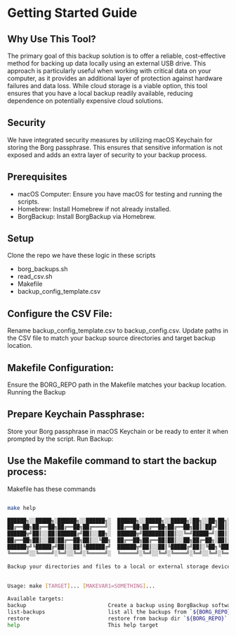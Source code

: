 # Getting Started Guide
## Why Use This Tool?
The primary goal of this backup solution is to offer a reliable, cost-effective method for backing up data locally using an external USB drive. This approach is particularly useful when working with critical data on your computer, as it provides an additional layer of protection against hardware failures and data loss. While cloud storage is a viable option, this tool ensures that you have a local backup readily available, reducing dependence on potentially expensive cloud solutions.

## Security
We have integrated security measures by utilizing macOS Keychain for storing the Borg passphrase. This ensures that sensitive information is not exposed and adds an extra layer of security to your backup process.

## Prerequisites
- macOS Computer: Ensure you have macOS for testing and running the scripts.
- Homebrew: Install Homebrew if not already installed.
- BorgBackup: Install BorgBackup via Homebrew.
## Setup
Clone the repo
we have these logic in these scripts

- borg_backups.sh
- read_csv.sh
- Makefile
- backup_config_template.csv

## Configure the CSV File:

Rename backup_config_template.csv to backup_config.csv.
Update paths in the CSV file to match your backup source directories and target backup location.

## Makefile Configuration:

Ensure the BORG_REPO path in the Makefile matches your backup location.
Running the Backup

## Prepare Keychain Passphrase:

Store your Borg passphrase in macOS Keychain or be ready to enter it when prompted by the script.
Run Backup:

## Use the Makefile command to start the backup process:

Makefile has these commands
```bash

make help

██████╗░░█████╗░██████╗░░██████╗░  ██████╗░░█████╗░░█████╗░██╗░░██╗██╗░░░██╗██████╗░░██████╗
██╔══██╗██╔══██╗██╔══██╗██╔════╝░  ██╔══██╗██╔══██╗██╔══██╗██║░██╔╝██║░░░██║██╔══██╗██╔════╝
██████╦╝██║░░██║██████╔╝██║░░██╗░  ██████╦╝███████║██║░░╚═╝█████═╝░██║░░░██║██████╔╝╚█████╗░
██╔══██╗██║░░██║██╔══██╗██║░░╚██╗  ██╔══██╗██╔══██║██║░░██╗██╔═██╗░██║░░░██║██╔═══╝░░╚═══██╗
██████╦╝╚█████╔╝██║░░██║╚██████╔╝  ██████╦╝██║░░██║╚█████╔╝██║░╚██╗╚██████╔╝██║░░░░░██████╔╝
╚═════╝░░╚════╝░╚═╝░░╚═╝░╚═════╝░  ╚═════╝░╚═╝░░╚═╝░╚════╝░╚═╝░░╚═╝░╚═════╝░╚═╝░░░░░╚═════╝░ 
 
Backup your directories and files to a local or external storage device
 
 
Usage: make [TARGET]... [MAKEVAR1=SOMETHING]...

Available targets:
backup                          Create a backup using BorgBackup software
list-backups                    list all the backups from `${BORG_REPO}`
restore                         restore from backup dir `${BORG_REPO}`
help                            This help target
```
